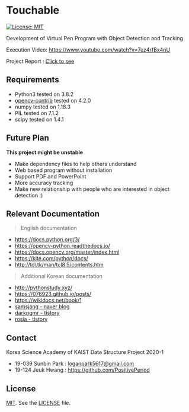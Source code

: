 Touchable
======

[![License: MIT](https://img.shields.io/badge/License-MIT-yellow.svg)](https://opensource.org/licenses/MIT)

Development of Virtual Pen Program with Object Detection and Tracking

Execution Video: https://www.youtube.com/watch?v=7ez4rfBx4nU

Project Report : [Click to see](https://github.com/PositivePeriod/Touchable/blob/master/Development%20of%20Virtual%20Pen%20Program%20with%20Object%20Detection%20and%20Tracking_Sunbin%20Park_Jeuk%20Hwang_20200725.pdf)

## Requirements

- Python3 tested on 3.8.2
- [opencv-contrib](https://pypi.org/project/opencv-contrib-python/) tested on 4.2.0
- numpy tested on 1.18.3
- PIL tested on 7.1.2
- scipy tested on 1.4.1

## Future Plan

**This project might be unstable**

- Make dependency files to help others understand
- Web based program without installation
- Support PDF and PowerPoint
- More accuracy tracking
- Make new relationship with people who are interested in object detection :)

## Relevant Documentation

> English documentation

- https://docs.python.org/3/
- https://opencv-python.readthedocs.io/
- https://docs.opencv.org/master/index.html
- https://kite.com/python/docs/
- http://tcl.tk/man/tcl8.5/contents.htm

> Additional Korean documentation

- http://pythonstudy.xyz/
- https://076923.github.io/posts/
- https://wikidocs.net/book/1
- [samsjang - naver blog](https://blog.naver.com/PostList.nhn?blogId=samsjang&categoryNo=66)
- [darkpgmr - tistory](https://darkpgmr.tistory.com/65)
- [rosia - tistory](https://rosia.tistory.com/243)

## Contact

Korea Science Academy of KAIST Data Structure Project 2020-1
* 19-039 Sunbin Park : loganpark5617@gmail.com
* 19-124 Jeuk Hwang : https://github.com/PositivePeriod


## License

[MIT](https://opensource.org/licenses/MIT). See the [LICENSE](LICENSE) file.
